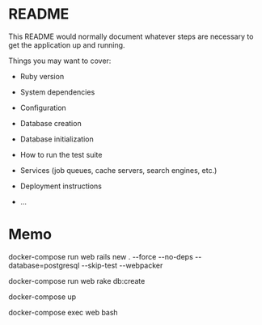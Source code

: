 # README

This README would normally document whatever steps are necessary to get the
application up and running.

Things you may want to cover:

* Ruby version

* System dependencies

* Configuration

* Database creation

* Database initialization

* How to run the test suite

* Services (job queues, cache servers, search engines, etc.)

* Deployment instructions

* ...

# Memo

docker-compose run web rails new . --force --no-deps --database=postgresql --skip-test --webpacker

docker-compose run web rake db:create

docker-compose up

docker-compose exec web bash
